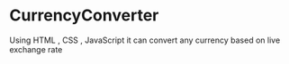 # CurrencyConverter

Using HTML , CSS , JavaScript it can convert any currency based on live exchange rate
